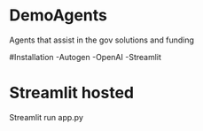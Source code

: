 # DemoAgents
Agents that assist in the gov solutions and funding 

#Installation
-Autogen
-OpenAI
-Streamlit

# Streamlit hosted
Streamlit run app.py 



